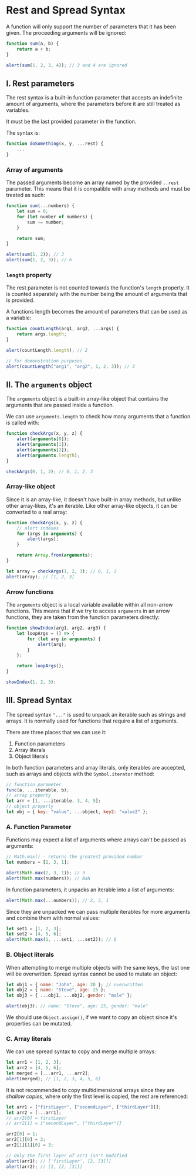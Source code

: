 # **Rest and Spread Syntax**

A function will only support the number of parameters that it has been given. The proceeding arguments will be ignored:

```js
function sum(a, b) {
	return a + b;
}

alert(sum(1, 2, 3, 4)); // 3 and 4 are ignored
```

## **I. Rest parameters**

The rest syntax is a built-in function parameter that accepts an indefinite amount of arguments, where the parameters before it are still treated as variables.

It must be the last provided parameter in the function.

The syntax is:

```js
function doSomething(x, y, ...rest) {
    ...
}
```

### **Array of arguments**

The passed arguments become an array named by the provided `..rest` parameter. This means that it is compatible with array methods and must be treated as such:

```js
function sum(...numbers) {
	let sum = 0;
	for (let number of numbers) {
		sum += number;
	}

	return sum;
}

alert(sum(1, 2)); // 3
alert(sum(1, 2, 3)); // 6
```

### **`length` property**

The rest parameter is not counted towards the function's `length` property. It is counted separately with the number being the amount of arguments that is provided.

A functions length becomes the amount of parameters that can be used as a variable:

```js
function countLength(arg1, arg2, ...args) {
	return args.length;
}

alert(countLength.length); // 2

// for demonstration purposes
alert(countLength("arg1", "arg2", 1, 2, 3)); // 3
```

## **II. The `arguments` object**

The `arguments` object is a built-in array-like object that contains the arguments that are passed inside a function.

We can use `arguments.length` to check how many arguments that a function is called with:

```js
function checkArgs(x, y, z) {
	alert(arguments[0]);
	alert(arguments[1]);
	alert(arguments[2]);
	alert(arguments.length);
}

checkArgs(0, 1, 2); // 0, 1, 2, 3
```

### **Array-like object**

Since it is an array-like, it doesn't have built-in array methods, but unlike other array-likes, it's an iterable. Like other array-like objects, it can be converted to a real array:

```js
function checkArgs(x, y, z) {
	// alert indexes
	for (args in arguments) {
		alert(args);
	}

	return Array.from(arguments);
}

let array = checkArgs(1, 2, 3); // 0, 1, 2
alert(array); // [1, 2, 3]
```

### **Arrow functions**

The `arguments` object is a local variable available within all non-arrow functions. This means that if we try to access `arguments` in an arrow functions, they are taken from the function parameters directly:

```js
function showIndex(arg1, arg2, arg3) {
	let loopArgs = () => {
		for (let arg in arguments) {
			alert(arg);
		}
	};

	return loopArgs();
}

showIndex(1, 2, 3);
```

## **III. Spread Syntax**

The spread syntax `"..."` is used to unpack an iterable such as strings and arrays. It is normally used for functions that require a list of arguments.

There are three places that we can use it:

1. Function parameters
2. Array literals
3. Object literals

In both function parameters and array literals, only iterables are accepted, such as arrays and objects with the `Symbol.iterator` method:

```js
// function parameter
func(a, ...iterable, b);
// array property
let arr = [1, ...iterable, 3, 4, 5];
// object property
let obj = { key: "value", ...object, key2: "value2" };
```

### **A. Function Parameter**

Functions may expect a list of arguments where arrays can't be passed as arguments:

```js
// Math.max() - returns the greatest provided number
let numbers = [2, 3, 1];

alert(Math.max(2, 3, 1)); // 3
alert(Math.max(numbers)); // NaN
```

In function parameters, it unpacks an iterable into a list of arguments:

```js
alert(Math.max(...numbers)); // 2, 3, 1
```

Since they are unpacked we can pass multiple iterables for more arguments and combine them with normal values:

```js
let set1 = [1, 2, 3];
let set2 = [4, 5, 6];
alert(Math.max(1, ...set1, ...set2)); // 6
```

### **B. Object literals**

When attempting to merge multiple objects with the same keys, the last one will be overwritten. Spread syntax cannot be used to mutate an object:

```js
let obj1 = { name: "John", age: 20 }; // overwritten
let obj2 = { name: "Steve", age: 25 };
let obj3 = { ...obj1, ...obj2, gender: "male" };

alert(obj3); // name: "Steve", age: 25, gender: "male"
```

We should use `Object.assign()`, if we want to copy an object since it's properties can be mutated.

### **C. Array literals**

We can use spread syntax to copy and merge multiple arrays:

```js
let arr1 = [1, 2, 3];
let arr2 = [4, 5, 6];
let merged = [...arr1, ...arr2];
alert(merged); // [1, 2, 3, 4, 5, 6]
```

It is not recommended to copy multidimensional arrays since they are _shallow copies_, where only the first level is copied, the rest are referenced:

```js
let arr1 = ["firstLayer", ["secondLayer", ["thirdLayer"]]];
let arr2 = [...arr1];
// arr2[0] = firstLayer
// arr2[1] = ["secondLayer", ["thirdLayer"]]

arr2[0] = 1;
arr2[1][0] = 2;
arr2[1][1][0] = 3;

// Only the first layer of arr1 isn't modified
alert(arr1); // ['firstLayer', [2, [3]]]
alert(arr2); // [1, [2, [3]]]
```

